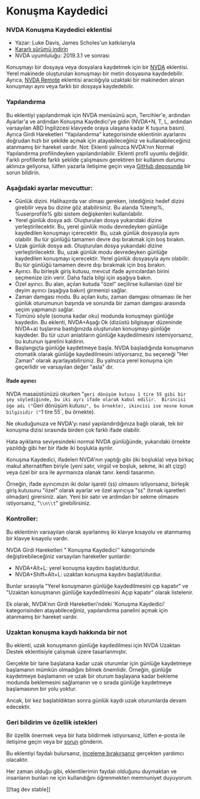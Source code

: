 # Konuşma Kaydedici #

### NVDA Konuşma Kaydedici eklentisi

* Yazar: Luke Davis, James Scholes'un katkılarıyla
* [Kararlı sürümü indirin][1]
* NVDA uyumluluğu: 2019.3.1 ve sonrası

Konuşmayı bir dosyaya veya dosyalara kaydetmek için bir [NVDA][3]
eklentisi. Yerel makinede oluşturulan konuşmayı bir metin dosyasına
kaydedebilir. Ayrıca, [NVDA Remote][5] eklentisi aracılığıyla uzaktaki bir
makineden alınan konuşmayı aynı veya farklı bir dosyaya kaydedebilir.

### Yapılandırma

Bu eklentiyi yapılandırmak için NVDA menüsünü açın, Tercihler'e, ardından
Ayarlar'a ve ardından Konuşma Kaydedici'ye gidin (NVDA+N, T, L, ardından
varsayılan ABD İngilizcesi klavyede oraya ulaşana kadar K tuşuna
basın). Ayrıca Girdi Hareketleri "Yapılandırma" kategorisinde eklentinin
ayarlarını doğrudan hızlı bir şekilde açmak için atayabileceğiniz ve
kullanabileceğiniz atanmamış bir hareket vardır. Not: Eklenti yalnızca
NVDA'nın Normal Yapılandırma profilindeyken yapılandırılabilir. Eklenti
profil uyumlu değildir. Farklı profillerde farklı şekilde çalışmasını
gerektiren bir kullanım durumu aklınıza geliyorsa, lütfen yazarla iletişime
geçin veya [GitHub deposunda][2] bir sorun bildirin.

### Aşağıdaki ayarlar mevcuttur:

* Günlük dizini. Halihazırda var olması gereken, istediğiniz hedef dizini
  girebilir veya bu dizine göz atabilirsiniz. Bu alanda %temp%,
  %userprofile% gibi sistem değişkenleri kullanılabilir.
* Yerel günlük dosya adı. Oluşturulan dosya yukarıdaki dizine
  yerleştirilecektir. Bu, yerel günlük modu devredeyken günlüğe kaydedilen
  konuşmayı içerecektir. Bu, uzak günlük dosyasıyla aynı olabilir. Bu tür
  günlüğü tamamen devre dışı bırakmak için boş bırakın.
* Uzak günlük dosya adı. Oluşturulan dosya yukarıdaki dizine
  yerleştirilecektir. Bu, uzak günlük modu devredeyken günlüğe kaydedilen
  konuşmayı içerecektir. Yerel günlük dosyasıyla aynı olabilir. Bu tür
  günlüğü tamamen devre dışı bırakmak için boş bırakın.
* Ayırıcı. Bu birleşik giriş kutusu, mevcut ifade ayırıcılardan birini
  seçmenize izin verir. Daha fazla bilgi için aşağıya bakın.
* Özel ayırıcı. Bu alan, açılan kutuda "özel" seçilirse kullanılan özel bir
  deyim ayırıcı (aşağıya bakın) girmenizi sağlar.
* Zaman damgası modu. Bu açılan kutu, zaman damgası olmaması ile her günlük
  oturumunun başında ve sonunda bir zaman damgası arasında seçim yapmanızı
  sağlar.
* Tümünü söyle (sonuna kadar oku) modunda konuşmayı günlüğe kaydedin. Bu
  eklenti, NVDA+Aşağı Ok (dizüstü bilgisayar düzeninde NVDA+a) tuşlarına
  bastığınızda oluşturulan konuşmayı günlüğe kaydeder. Bu tür uzun
  anlatıların günlüğe kaydedilmesini istemiyorsanız, bu kutunun işaretini
  kaldırın.
* Başlangıçta günlüğe kaydetmeye başla. NVDA başladığında konuşmanın
  otomatik olarak günlüğe kaydedilmesini istiyorsanız, bu seçeneği "Her
  Zaman" olarak ayarlayabilirsiniz. Bu yalnızca yerel konuşma için
  geçerlidir ve varsayılan değer "asla" dır.

#### İfade ayırıcı

NVDA masaüstünüzü okurken "`geri dönüşüm kutusu 1 tire 55 gibi bir şey
söylediğinde, bu iki ayrı ifade olarak kabul edilir.  Birincisi öğe adı
("`Geri dönüşüm kutusu`", bu örnekte), ikincisi ise nesne konum bilgisidir
("`1 tire 55`, bu örnekte).

Ne okuduğunuza ve NVDA'yı nasıl yapılandırdığınıza bağlı olarak, tek bir
konuşma dizisi sırasında birden çok farklı ifade olabilir.

Hata ayıklama seviyesindeki normal NVDA günlüğünde, yukarıdaki örnekte
yazıldığı gibi her bir ifade iki boşlukla ayrılır.

Konuşma Kaydedici, ifadeleri NVDA'nın yaptığı gibi (iki boşlukla) veya
birkaç makul alternatiften biriyle (yeni satır, virgül ve boşluk, sekme, iki
alt çizgi) veya özel bir sıra ile ayırmanıza olanak tanır. kendi tasarımın.

Örneğin, ifade ayırıcınızın iki dolar işareti (`$$`) olmasını istiyorsanız,
birleşik giriş kutusunu "özel" olarak ayarlar ve özel ayırıcıya "`$$`"
(tırnak işaretleri olmadan) girersiniz. alan. Yeni bir satır ve ardından bir
sekme olmasını istiyorsanız, "`\\n\\t`" girebilirsiniz.

### Kontroller:

Bu eklentinin varsayılan olarak ayarlanmış iki klavye kısayolu ve atanmamış
bir klavye kısayolu vardır.

NVDA Girdi Hareketleri "`Konuşma Kaydedici'' kategorisinde
değiştirebileceğiniz varsayılan hareketler şunlardır:

* NVDA+Alt+L: yerel konuşma kaydını başlat/durdur.
* NVDA+Shift+Alt+L: uzaktan konuşma kaydını başlat/durdur.

Bunlar sırasıyla "Yerel konuşmanın günlüğe kaydedilmesini çıp kapatır" ve
"Uzaktan konuşmanın günlüğe kaydedilmesini Açıp kapatır" olarak listelenir.

Ek olarak, NVDA'nın Girdi Hareketleri'ndeki 'Konuşma Kaydedici'
kategorisinden atayabileceğiniz, yapılandırma panelini açmak için atanmamış
bir hareket vardır.

### Uzaktan konuşma kaydı hakkında bir not

Bu eklenti, uzak konuşmanın günlüğe kaydedilmesi için NVDA Uzaktan Destek
eklentisiyle çalışmak üzere tasarlanmıştır.

Gerçekte bir tane başlatana kadar uzak oturumlar için günlüğe kaydetmeye
başlamanın mümkün olmadığını bilmek önemlidir. Örneğin, günlüğe kaydetmeye
başlamanın ve uzak bir oturum başlayana kadar bekleme modunda beklemesini
sağlamanın ve o sırada günlüğe kaydetmeye başlamasının bir yolu yoktur.

Ancak, bir kez başlatıldıktan sonra günlük kaydı uzak oturumlarda devam
edecektir.

### Geri bildirim ve özellik istekleri

Bir özellik önermek veya bir hata bildirmek istiyorsanız, lütfen e-posta ile
iletişime geçin veya bir [sorun][2] gönderin.

Bu eklentiyi faydalı bulursanız, [inceleme bırakırsanız][4]  gerçekten
yardımcı olacaktır.

Her zaman olduğu gibi, eklentilerimin faydalı olduğunu duymaktan ve
insanların bunları ne için kullandığını öğrenmekten memnuniyet duyuyorum.

[[!tag dev stable]]

[1]: https://www.nvaccess.org/addonStore/legacy?file=speechLogger

[2]: https://github.com/opensourcesys/speechLogger/issues/new

[3]: https://nvaccess.org/

[4]: https://github.com/nvaccess/addon-datastore/discussions/2636

[5]: https://nvdaremote.com/

